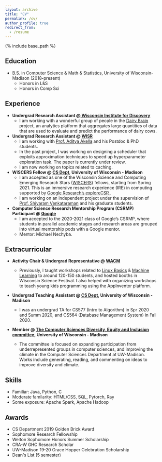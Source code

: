 ```yaml
---
layout: archive
title: "CV"
permalink: /cv/
author_profile: true
redirect_from:
  - /resume
---
```


{% include base_path %}

Education
-----
* B.S. in Computer Science & Math & Statistics, University of Wisconsin-Madison (2018-present)
	* Honors in L&S
	* Honors in Comp Sci 

Experience
-----
* **Undergrad Research Assistant @[ Wisconsin Institute for Discovery](https://wid.wisc.edu/)**
	* I am working with a wonderful group of people in the [Dairy Brain](https://dairybrain.wisc.edu/team/) project, an analytics platform that aggregates large quantities of data that are used to evaluate and predict the performance of dairy cows.  
* **Undergrad Research Assistant @ [WISR](https://wisr.cs.wisc.edu/)**
	* I am working with [Prof. Aditya Akella](http://pages.cs.wisc.edu/~akella/) and his Postdoc & PhD students. 
	* In the past project, I was working on designing a scheduler that exploits approximation techniques to speed up hyperparameter exploration task. The paper is currently under review.
	* I am now working on topics related to caching. 
* **WISCERS Fellow @ [CS Dept](https://www.cs.wisc.edu/), University of Wisconsin - Madison**
	* I am accepted as one of the Wisconsin Science and Computing Emerging Research Stars ([WISCERS](https://wiscers.cs.wisc.edu/)) fellows, starting from Spring 2021. This is an immersive research experience (IRE) in computing supported by [Google Research’s exploreCSR ](research.google/outreach/exploreCSR). 
	* I am working on an independent project under the supervision of [Prof. Shivaram Venkataraman](https://shivaram.org/)  and his graduate students. 
* **Computer Science Research Mentorship Program (CSRMP) Participant @ [Google](https://research.google/outreach/csrmp/)**
	* I am accepted to the 2020-2021 class of Google’s CSRMP, where students in parallel academic stages and research areas are grouped into virtual mentorship pods with a Google mentor. 
	* Mentor: Michael Nechyba. 

Extracurricular
-----
* **Activity Chair & Undergrad Representative @ [WACM](https://wacm.cs.wisc.edu/)** 
	* Previously, I taught workshops related to [Linux Basics](https://wacm.cs.wisc.edu/events.html) & [Machine Learning](https://github.com/lynnliu030/wacm-ml-workshop) to around 120-150 students, and hosted booths in Wisconsin Science Festival. I also helped with organizing workshops to teach young kids programming using the AppInventor platform. 
* **Undergrad Teaching Assistant @ [CS Dept](https://www.cs.wisc.edu/), University of Wisconsin - Madison**
	* I was an undergrad TA for CS577 (Intro to Algorithm) in Spr 2020 and Summ 2020, and CS564 (Database Management System) in Fall 2020.

* **Member @ [The Computer Sciences Diversity, Equity and Inclusion committee](https://www.cs.wisc.edu/), University of Wisconsin - Madison**
	* The committee is focused on expanding participation from underrepresented groups in computer sciences, and improving the climate in the Computer Sciences Department at UW-Madison. Works include generating, reading, and commenting on ideas to improve diversity and climate. 
	
Skills
------
* Familiar: Java, Python, C
* Moderate familarity: HTML/CSS, SQL, Pytorch, Ray 
* Some exposure: Apache Spark, Apache Hadoop

Awards
------
* CS Department 2019 Golden Brick Award 
* Sophomore Research Fellowship
* Welton Sophomore Honors Summer Scholarship
* CRA-W GHC Research Scholar 
* UW-Madison 19-20 Grace Hopper Celebration Scholarship
* Dean's List (5 semester) 

